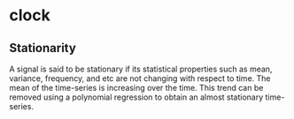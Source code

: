 # clock

## Stationarity
A signal is said to be stationary if its statistical properties such as mean, variance, frequency, and etc are not changing with respect to time.
The mean of the time-series is increasing over the time. This trend can be removed using a polynomial regression to obtain an almost stationary time-series.
